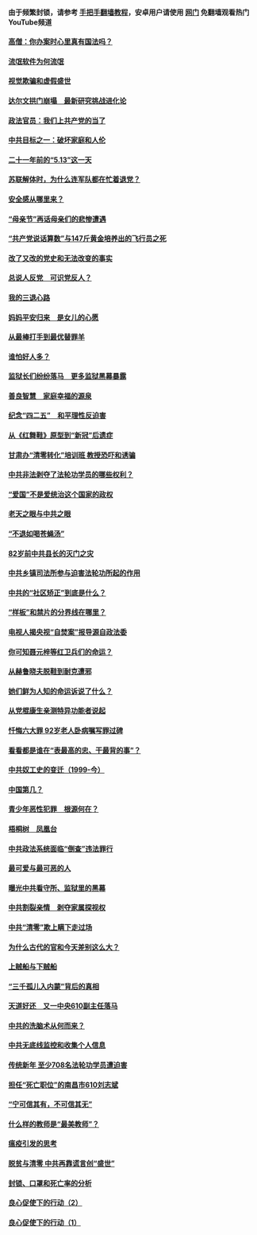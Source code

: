 #### 由于频繁封锁，请参考 [手把手翻墙教程](https://github.com/gfw-breaker/guides/wiki/)，安卓用户请使用 [网门](https://github.com/gfw-breaker/nogfw/blob/master/dl.md?t=06080701) 免翻墙观看热门YouTube频道 

#### [高僧：你办案时心里真有国法吗？](../pages/19/426530.md?t=06080701) 

#### [流氓软件为何流氓](../pages/19/426531.md?t=06080701) 

#### [视觉欺骗和虚假盛世](../pages/19/426443.md?t=06080701) 

#### [达尔文拱门崩塌　最新研究挑战进化论](../pages/19/426009.md?t=06080701) 

#### [政法官员：我们上共产党的当了](../pages/19/425351.md?t=06080701) 

#### [中共目标之一：破坏家庭和人伦](../pages/19/424454.md?t=06080701) 

#### [二十一年前的“5.13”这一天](../pages/19/424814.md?t=06080701) 

#### [苏联解体时，为什么连军队都在忙着退党？](../pages/19/424335.md?t=06080701) 

#### [安全感从哪里来？](../pages/19/424336.md?t=06080701) 

#### [“母亲节”再话母亲们的悲惨遭遇](../pages/19/424234.md?t=06080701) 

#### [“共产党说话算数”与147斤黄金培养出的飞行员之死](../pages/19/424115.md?t=06080701) 

#### [改了又改的党史和无法改变的事实](../pages/19/424037.md?t=06080701) 

#### [总说人反党　可识党反人？](../pages/19/423820.md?t=06080701) 

#### [我的三退心路](../pages/19/423876.md?t=06080701) 

#### [妈妈平安归来　是女儿的心愿](../pages/19/423947.md?t=06080701) 

#### [从最棒打手到最优替罪羊](../pages/19/423819.md?t=06080701) 

#### [谁怕好人多？](../pages/19/423774.md?t=06080701) 

#### [监狱长们纷纷落马　更多监狱黑幕暴露](../pages/19/423787.md?t=06080701) 

#### [善良智慧　家庭幸福的源泉](../pages/19/423632.md?t=06080701) 

#### [纪念“四二五”　和平理性反迫害](../pages/19/423660.md?t=06080701) 

#### [从《红舞鞋》原型到“新冠”后遗症](../pages/19/423509.md?t=06080701) 

#### [甘肃办“清零转化”培训班 教授恐吓和诱骗](../pages/19/423498.md?t=06080701) 

#### [中共非法剥夺了法轮功学员的哪些权利？](../pages/19/423392.md?t=06080701) 

#### [“爱国”不是爱统治这个国家的政权](../pages/19/423029.md?t=06080701) 

#### [老天之眼与中共之眼](../pages/19/423378.md?t=06080701) 

#### [“不退如喝苍蝇汤”](../pages/19/423287.md?t=06080701) 

#### [82岁前中共县长的灭门之灾](../pages/19/423055.md?t=06080701) 

#### [中共乡镇司法所参与迫害法轮功所起的作用](../pages/19/423064.md?t=06080701) 

#### [中共的“社区矫正”到底是什么？](../pages/19/422870.md?t=06080701) 

#### [“样板”和禁片的分界线在哪里？](../pages/19/422704.md?t=06080701) 

#### [电视人揭央视“自焚案”报导源自政法委](../pages/19/422770.md?t=06080701) 

#### [你可知聂元梓等红卫兵们的命运？](../pages/19/422848.md?t=06080701) 

#### [从赫鲁晓夫脱鞋到耐克遭邪](../pages/19/422826.md?t=06080701) 

#### [她们鲜为人知的命运诉说了什么？](../pages/19/422754.md?t=06080701) 

#### [从党棍康生亲测特异功能者说起](../pages/19/422657.md?t=06080701) 

#### [忏悔六大罪 92岁老人卧病嘱写罪过碑](../pages/19/422750.md?t=06080701) 

#### [看看都是谁在“表最高的忠、干最背的事”？](../pages/19/422703.md?t=06080701) 

#### [中共奴工史的变迁（1999-今）](../pages/19/422656.md?t=06080701) 

#### [中国第几？](../pages/19/422496.md?t=06080701) 

#### [青少年恶性犯罪　根源何在？](../pages/19/422449.md?t=06080701) 

#### [梧桐树　凤凰台](../pages/19/422442.md?t=06080701) 

#### [中共政法系统面临“倒查”违法罪行](../pages/19/422497.md?t=06080701) 

#### [最可爱与最可恶的人](../pages/19/422448.md?t=06080701) 

#### [曝光中共看守所、监狱里的黑幕](../pages/19/422390.md?t=06080701) 

#### [中共割裂亲情　剥夺家属探视权](../pages/19/422364.md?t=06080701) 

#### [中共“清零”欺上瞒下走过场](../pages/19/422306.md?t=06080701) 

#### [为什么古代的官和今天差别这么大？](../pages/19/422228.md?t=06080701) 

#### [上贼船与下贼船](../pages/19/422276.md?t=06080701) 

#### [“三千孤儿入内蒙”背后的真相](../pages/19/422229.md?t=06080701) 

#### [天道好还　又一中央610副主任落马](../pages/19/422155.md?t=06080701) 

#### [中共的洗脑术从何而来？](../pages/19/422154.md?t=06080701) 

#### [中共无底线监控和收集个人信息](../pages/19/422039.md?t=06080701) 

#### [传统新年 至少708名法轮功学员遭迫害](../pages/19/421946.md?t=06080701) 

#### [担任“死亡职位”的南昌市610刘志斌](../pages/19/421957.md?t=06080701) 

#### [“宁可信其有，不可信其无”](../pages/19/421691.md?t=06080701) 

#### [什么样的教师是“最美教师”？](../pages/19/421755.md?t=06080701) 

#### [瘟疫引发的思考](../pages/19/421594.md?t=06080701) 

#### [脱贫与清零 中共再靠谎言创“盛世”](../pages/19/421590.md?t=06080701) 

#### [封锁、口罩和死亡率的分析](../pages/19/421495.md?t=06080701) 

#### [良心促使下的行动（2）](../pages/19/421361.md?t=06080701) 

#### [良心促使下的行动（1）](../pages/19/421302.md?t=06080701) 

